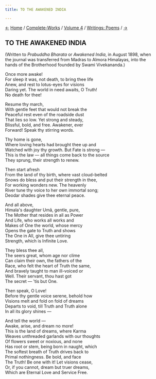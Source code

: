 ```yaml
---
title: TO THE AWAKENED INDIA

---
```

<div>

[←](angels_unawares.htm) [Home](../../../index.htm) /
[Complete-Works](../../complete_works.htm) / [Volume
4](../volume_4_contents.htm) / [Writings:
Poems](writings_poems_contents.htm) / [→](requiescat_in_pace.htm)

  

## TO THE AWAKENED INDIA

(Written to *Prabuddha Bharata* or *Awakened India*, in August 1898,
when the journal was transferred from Madras to Almora Himalayas, into
the hands of the Brotherhood founded by Swami Vivekananda.)

Once more awake!  
For sleep it was, not death, to bring thee life  
Anew, and rest to lotus-eyes for visions  
Daring yet. The world in need awaits, O Truth!  
No death for thee!

Resume thy march,  
With gentle feet that would not break the  
Peaceful rest even of the roadside dust  
That lies so low. Yet strong and steady,  
Blissful, bold, and free. Awakener, ever  
Forward! Speak thy stirring words.

Thy home is gone,  
Where loving hearts had brought thee up and  
Watched with joy thy growth. But Fate is strong —  
This is the law — all things come back to the source  
They sprung, their strength to renew.

Then start afresh  
From the land of thy birth, where vast cloud-belted  
Snows do bless and put their strength in thee,  
For working wonders new. The heavenly  
River tune thy voice to her own immortal song;  
Deodar shades give thee eternal peace.

And all above,  
Himala's daughter Umâ, gentle, pure,  
The Mother that resides in all as Power  
And Life, who works all works and  
Makes of One the world, whose mercy  
Opens the gate to Truth and shows  
The One in All, give thee untiring  
Strength, which is Infinite Love.

They bless thee all,  
The seers great, whom age nor clime  
Can claim their own, the fathers of the  
Race, who felt the heart of Truth the same,  
And bravely taught to man ill-voiced or  
Well. Their servant, thou hast got  
The secret — 'tis but One.

Then speak, O Love!  
Before thy gentle voice serene, behold how  
Visions melt and fold on fold of dreams  
Departs to void, till Truth and Truth alone  
In all its glory shines —

And tell the world —  
Awake, arise, and dream no more!  
This is the land of dreams, where Karma  
Weaves unthreaded garlands with our thoughts  
Of flowers sweet or noxious, and none  
Has root or stem, being born in naught, which  
The softest breath of Truth drives back to  
Primal nothingness. Be bold, and face  
The Truth! Be one with it! Let visions cease,  
Or, if you cannot, dream but truer dreams,  
Which are Eternal Love and Service Free.

</div>
